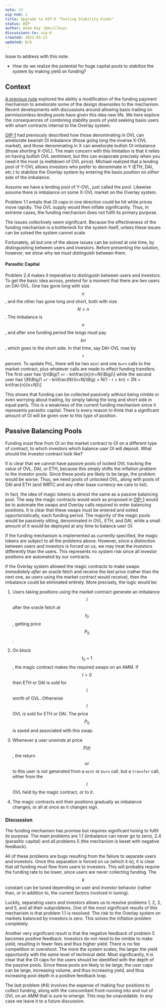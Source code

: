 ```yaml
---
note: 13 
oip-num: 1 
title: Upgrade to OIP-6 "Pooling Stability Funds"
status: WIP
author: Adam Kay (@mcillkay)
discussions-to: oip-6
created: 2022-05-11
updated: N/A
---
```


Issue to address with this note:

- How do we realize the potential for huge capital pools to stabilize the system by making yield on funding?


## Context

[A previous note](note-6) explored the ability a modification of the  funding payment mechanism to ameliorate some of the design downsides to the mechanism. Recent developments with discussions around allowing basis trading on permissionless lending pools have given this idea new life. We here explore the consequences of combining stability pools of yield seeking basis users with smart contracts internal to the Overlay system. 


[OIP-1](note-1) had previously described how those denominating in OVL can ameliorate  bearish  OI imbalance  (those going long the inverse X-OVL market), and those denominating in X can ameliorate bullish OI imbalance (those shorting X-OVL). The main concern with this limitation is that it relies on having bullish OVL sentiment, but this can evaporate precisely when you need it the most (a meltdown of OVL price).  Michael realized that a lending pool of Y-OVL allows investors who prefer to denominate in Y (ETH, DAI, etc.) to stabilize the Overlay system by entering the basis position on *either* side of the imbalance.


Assume we have a lending pool of Y-OVL, just called the *pool*. Likewise assume there is imbalance on some X-OVL market on the Overlay system. 

<!-- 4. The stragegy that has investors gaining yield on OVL on the OVL-ETH feed requires them to first sell half their OVL for spot ETH. This becomes increasingly difficult as Overlay scales to many assets across multiple exchanges, and  it is impossible for non-financial markets such as pure scalar data feeds (e.g. the CPI). -->

<!-- tokenized position -->

<!-- pThese are effectively tokenized basis positions that users can easily swap into or out of on spot AMMs as funding rates go against their respective side or provide liquidity for on spot exchanges specializing in like-asset pairs (e.g. Magic ETH & ETH pool). -->


Problem 1.1 entails that OI caps in one direction could be hit while prices move rapidly. The OVL supply would  then  inflate significantly. Thus, in extreme cases, the funding mechanism does not fulfil its primary purpose.  

The issues collectively seem significant.  Because the effectiveness of the funding mechanism is  a bottleneck for the system itself, unless these issues can be solved the system cannot scale. 

Fortunately, all but one of the above issues can be solved at one time, by distinguishing between users and investors. Before presenting the solution, however, we show why we *must* distinguish between them.


<!-- , by slightly altering the specification of the magic contracts. --> 

<!-- These issues collectively assure that 1) the balancing mechanism will be a specialized activity, requiring ongoing maintenance and incurring technical debt, and yields will not be as good as they might be, thus limiting the appeal, and  2) the magic contracts as currently imagined do not escape issues 1-6 above, and because of issue 7 actually increase the risk to the system. --> 



<!-- To allow for an Overlay-managed pool, similar to a Yearn vault, which incurs zero transactions fees, takes the opposite side of the imbalance on *all* Overlay markets collectively, and allows for yield on both OVL and ETH. -->



#### Parasitic Capital
Problem 2.4 makes it imperative to distinguish between users and investors. To get the basic idea across, pretend for a moment that there are *two* users on DAI-OVL. One has gone long with size $$n$$, and the other has gone long *and* short, both with size $$N>n$$. The imbalance is $$n$$, and after one funding period the longs must pay $$kn$$, which goes to the short side. In that time, say DAI-OVL rose by $$r$$ percent. To update PnL, there will be two `mint` and one `burn` calls to the market contract, plus whatever calls are made to effect funding transfers.  The first user has 
\\[n\Big(1 +r - kn\frac{n}{n+N}\Big)\\]
while the second user  has
\\[N\Big(1 +r - kn\frac{N}{n+N}\Big) + N(1 - r + kn) = 2N + kn\frac{n}{n+N}\\]

This shows that funding can be collected passively without being nimble or even worrying about trading, by simply taking the long and short side in equal parts. This is a weakness of the current funding mechanism since it represents parasitic capital. There is every reason to think that a significant amount  of OI will  be given over to this type of position. 

## Passive Balancing Pools


Funding must flow from OI on the market contract to OI on a different type of contract, to which investors which balance user OI will deposit. What should the investor contract  look like? 



It is clear that we cannot have passive pools of locked OVL tracking the value of OVL, DAI, or ETH, because this simply shifts the inflation problem to the investor pools. Since these pools are likely to be large, the problem would be worse. Thus, we need pools of unlocked OVL, along with pools of  DAI and ETH (and WBTC and any other base currency we care to list). 


In fact, the idea of magic tokens is almost the same as a passive balancing pool.  The way the magic contracts would work as proposed in [OIP-1](note-1) would be to automate the swaps and Overlay calls required to enter balancing positions. It is clear that these swaps must be entered and exited opportunistically, each funding period. The majority of the magic pools would be passively sitting, denominated in OVL, ETH, and DAI, while a small amount of it would be deployed at any time to balance user OI. 

If the funding mechanism is implemented as currently specified, the magic tokens are subject to all the problems above. However, since a distinction between users and investors is forced on us, we may treat the investors differently than the users. This represents no system risk since all investor positions are automated by our contracts. 

If the Overlay system allowed the magic contracts to make swaps *immediately after* an oracle fetch and receive the *last* price (rather than the next one, as users using the market contract would receive), then the imbalance could be eliminated entirely. More precisely, the logic would be:

1. Users taking positions using the market contract generate an imbalance $$I$$ after the oracle fetch at $$t_0$$, getting price $$P_0$$.

2. On block $$t_0 + 1$$, the magic contract makes the required swaps on an AMM. If $$I>0$$ then ETH or DAI is sold for $$I$$ worth of OVL.  Otherwise $$I$$ OVL is sold for ETH or DAI. The price $$P_0$$ is saved and associated with this swap. 

3. Whenever a user unwinds at price $$P(t)$$, the return $$nr$$ to this user is not generated from a `mint` or `burn` call, but a `transfer` call, either from the $$I$$ OVL held by the magic contract, or to it. 

4. The magic contracts exit their positions gradually as imbalance changes, or all at once as it changes sign.  


### Discussion
The funding mechanism has promise but requires significant tuning to fulfil its purpose. The main problems are 1.1 (imbalance can never go to zero), 2.4 (parasitic capital) and all problems 5 (the mechanism is beset with negative feedback). 


All of these problems are bugs resulting from the failure to separate users and investors. Once this separation is forced on us (which it is), it is clear that *all* funding must flow  from users to investors. This will probably require the funding rate to be lower, since users are never collecting funding. The $$k$$ constant can be tuned depending on user and investor behavior (rather than, or in addition to, the current factors involved in tuning). 

Luckily, separating users and investors allows us to resolve problems 1, 2, 3, and 5, and all their subproblems.  One of the most significant results of this mechanism is that problem 1.1 is resolved. The risk to the Overlay system on markets balanced by investors is zero. This solves the inflation problem completely. 

Another very significant result is that the negative feedback of problem 5 becomes positive feedback. Investors do not need to be nimble to make yield, resulting in fewer fees and thus higher yield. There is no fee competition or overshoot. The more the system scales, the larger the yield opportunity with the *same* level of technical debt. Most significantly, it is clear that the OI caps for the users should be identified with the depth of the passive pools. Since these pools are likely to be large, the user caps can be large, increasing volume, and thus increasing yield, and thus increasing pool depth in a positive feedback loop. 

<!-- (Payout OI should be a function of OVL-ETH and OVL-DAI liquidity on AMMs) -->

The last problem (#4) involves the expense of making four positions to collect funding, along with the concomitant front-running into and out of OVL on an AMM that is sure to emerge. This may be unavoidable. In any case we leave it to a future discussion. 

<!-- How can we resolve this? -->

<!-- There are different types of solution. --> 

<!-- 1. Force all investors to deposit certain proportions of OVL, ETH and DAI, creating some  impermanent loss risk. --> 

<!-- 2. Allow automated lending between the pools, creating some price exposure risk. --> 








<!-- [OIP-1](note-1) presented the idea of a contract which facilitates the required balancing positions, returning an ERC-20 token such as meth or mOVL (Magic ETH and Magic OVL).  mentioned the possibility of users swapping 'into or out of on spot AMMs' or providing liquidity for 'exchanges specializing in like-asset pairs'. The solution to the above funding problems is evident by focusing on the special nature of the  mOVL pool. -->
<!-- <!-1- However for there to be a large amount of outstanding mETH or mOVL, as currently specified, those positions would have to be placed on the relevant market, implying that 1) the caps on these markets will have to be made very large to accomodate 'balancing' liquidity and 2) the 'balancing' liquidity is no longer balancing but sitting there passively. -1-> --> 

<!-- Holders of mOVL want yield on OVL without incurring price risk. Each mOVL is focused on a specific pair, e.g. OVL-DAI, OVL-ETH, OVL-WBTC. For simplicity we will identify mOVL in this note with the OVL-DAI pair. The relevant position is able to provide balance on the *long* side of OVL-DAI (buying OVL when most volume is shorting it) only, and it hedges price risk by selling half into DAI on spot. --> 

<!-- An equivalent position purely on the Overlay system would be to short OVL-DAI with half the stack and long it with the other half. Of course then funding cannot be collected because the imabalance is not altered by this position. However, if we make mOVL holders 'first-class citizens' we iare able to solve most of the problems listed above. In fact we can see that many of them are created by a refusal to distinguish between users and investors. -->  

<!-- The basic idea is not to write contracts that enter the relevant positions for a user and issue ERC-20s, but rather which pool OVL liquidity, and then replace `mint` and `burn` calls with built-in `transfer` calls. This solution has positive feedback features which leads to a virtuous cycle, and promises a mature system that  *always* balance all markets. In this end state, *all* inflation risk to the Overlay system is completely eliminated, and scaling becomes a function of the liquidity in mOVL. --> 
<!-- ## Basic Idea of Passive Pools -->
<!-- Because investors have more money and seek yield on huge pools of capital, they will want to go long and short very large. However, OI caps are built for users, and at all times we must assume that the entirety of one side will cancel. Thus the OI caps must be relatively small. The more investors crowd out users, furthermore, the less reason there is for them to do so. --> 

<!-- What we propose here is to distinguish between users and investors. We will have two separate contracts for them. The imbalance is still $$n$$, but now there is only $$n$$ OVL locked, so the first user pays *all* of the funding. Under the hood, we --> 
<!-- replaced the two `mint` and one `burn` calls  with one `mint`, one `burn` and one `transfer` call, so that the $$nr$$ OVL won by the first user comes from the second user's loss. (We still have a burn call because $$N>n$$.) If we can balance the sizes of offsetting positions (roughly, speaking, so $$N = n$$), then we can avoid `mint` and `burn` calls and only use `transfer`. If passive balancing pools can work, the OVL gets transferred around just as in a traditional CEX. --> 

<!-- In this picture, the  first user would have -->
<!-- \\[n(1 +r - kn)\\] -->
<!-- while the second user would have --> 
<!-- \\[2N + kn.\\] -->


<!-- ### Specific Idea -->

<!-- Ideally, the funding rate mechanism should *insure* that the risk to the system is zero. This is far from the case as it is currently designed. By tweaking the funding mechanism slightly, however, this can be achieved.  From [OIP-1](note-1): -->


<!-- >Let the open interest contributed by any one position to the long (short) side be the number \\(N \\) of OVL locked to that side, times the leverage \\(L\\) associated with those \\(N\\)  OVL. Thus, for user \\( j \\) going long (thus the subscript \\(l\\)) we have -->

<!-- >\\[ \mathrm{OI}\_{jl} = L_{jl} \cdot N_{jl}\\] -->


<!-- >The funding payment will probably be computed each oracle fetch rather than each block, as oracle times may vary by market and are a natural 'heartbeat'.  Consequently, let us assume there are \\(m \\) funding payments accrued between \\(t_0\\) and \\(t\\), and that each one takes place at some time \\(t_i\\) for \\(i = 1,2,\ldots,m\\). --> 

<!-- We will slightly alter notation and let \\(I(t) = \mathrm{OI}\_{imb}(t)\\), the imbalance at time $$t$$, and write $$I(t) = L(t) - S(t)$$, long minus short open interest at time $$t$$. -->

<!-- Assume at $$t_0$$ there are no positions and so $$L_0 = S_0 = I_0 = 0$$. Let the next oracle fetch be at \\(t^\* > t_0\\) and say there are $$h$$ blocks between $$t_0$$ and \\(t^\*\\). So according to the subscript notation where $$t_i$$ is the $$i^\mathrm{th}$$ oracle fetch and funding payment, we have \\(t_{0} + h = t_{1} = t^\* \\). --> 

<!-- During these $$h$$ blocks, say there are positions queued on both the long and short side. The sum of all these positions will make up $$I_1 = L_1 - S_1$$. The rational behavior for an investor trying to collect funding as currently designed is to wait until the last moment before $$t_1$$ and enter an offsetting position. (Otherwise, how does the invesor know which side to come in on?) However, others may be doing the same thing and so there will be competition, driving up the gas the investors have to pay, with potential bad effects including 1) overshoot as multiple investors make offsetting positions and wind up *paying* funding next block rather than collecting it, or 2) minimal balancing as investors seek to balance with the smallest possible amount that is still cost effective. --> 

<!-- Say the balancing positions that come in from investors represent $$B$$ open interest. Then we will have $$ \mathrm{abs}(L_1 - S_1) > \mathrm{abs}(L_1 - S_1 \pm B_1)$$, if there is no overshoot. If there is overshoot the sign of $$I_1$$ can be opposite (and abs($$I$$) may even be greater i.e. worse) than it would have been if there were no investors. --> 

<!-- <!-1- The way the funding payments work currently is that one user pays gas to settle *all* positions in the queue as well as funding payments. -1-> --> 
<!-- The brute force way of making funding payments involves looping over each address's position and shrinking or growing it accordingly. If there are $$m$$ longs and $$n$$ shorts, then this is $$mn$$ writes. As the system scales with large caps on popular markets, this becomes too expensive. Another (better) way is to do a single write and save the funding *rate* at each block as a signed int, and then each time a user exits a position, read back through the history of funding payments they would have received using the brute force method, and sum them. Of course, if this can be done, we can write nothing, and simply look at the imbalance at each block and compute the funding rate dynamically upon unwind. --> 

<!-- This observation shows that computing balances upon entry and exit of positions *as though* the mechanism operated in real-time is desireable, and of course the more gas-efficient we can make the system generally the better. We should therefore have a bias towards virtualizing any transactions that we can. -->  

<!-- Another important observation is that we can currently not say whether a last-minute position represents an investor or someone taking directional risk. However, the entire idea of funding payments is predicated on a discinction between such 'users' and investors. The latter do not want directional risk and want yield. The funding payments are currently set up to not distinguish between users and investors at all, and this may be desireable. However, it is by no means *a priori* undesirable to make the distinction at the system level. --> 

<!-- ### Details -->
<!-- Let us now assume that we have a pool of mDAI. Depositors into the magic DAI contract will now be identified exclusively with investors, while anyone taking position on DAI-OVL market will be a user. Define a constant $$\beta \in (0,1]$$ that will determine how much of the funding goes to users reducing imbalance, and how much goes to investors, who will *eliminate* the remainder. When $$\beta = 1$$ all of the funding goes to the investors. --> 

<!-- For simplicity, assume the scenario above with $$L_0 = 0 = S_0$$, and let $$L_1 \neq 0 = S_1$$, and set $$\beta = 1$$. All the imbalance is on the long side, and no users are shorting. The funding payment for this period over $$h$$ blocks will be $$kL_1$$. Say at the next oracle fetch a user exits, whose position is $$.1L_1$$. She pays gas to make four things happen: --> 

<!-- 1. her position is unwound -- this is the standard behavior of the market contract which we need anyway. --> 

<!-- 2. the oracle is updated -- this we also need and are planning to implement. -->  

<!-- 3. funding is paid to mDAI -- this is new, the user pays to transfer $$.1kL_1$$ from her own OVL balance to mDAI. --> 

<!-- 4. the mDAI pool shrinks/grows -- this is new, it is *as though* the mDAI pool had entered a short position on DAI-OVL at the last possible moment, with size $$S_1 = L_1$$, perfectly balancing the book. --> 

<!-- The above example can be generalized to any case where $$L_1 > S_1$$. If $$S_1 > L_1$$, then it is mOVL that plays the balancing role. -->  

<!-- Now let us imagine a scenario where $$\beta \neq 1$$, and $$S_1 \neq 0$$, but we still have $$I_1 > 0$$. In this case funding is still paid to mDAI, but some of it goes to the users on the short side as well. It seems reasonable to pay funding to everyone on a pro-rata basis as originally designed. In this case $$\beta$$ would change each oracle fetch, and for the $$m^\mathrm{th}$$ funding payment, can be computed as --> 

<!-- \\[\beta(m) = \pm\frac{I(m)}{G(m)}\\] -->

<!-- where $$G=L$$ if $$L>S$$ and otherwise $$G=S$$, and the sign changes to negative if $$G = S$$. --> 

<!-- Thinking about $$\beta$$ is helpful to determine how we wish to distribute funding payments, and to what degree we want users to benefit from funding payments as well as paying them. It seems desireable that users should receive funding, since it makes them more likely to also pay it. --> 

<!-- ### Conclusions -->
<!-- One interesting feature of this idea is that, because OVL is the settlement currency, mOVL is special in several ways: -->

<!-- 1. A *massive* amount of short pressure will be exerted on ETH-OVL and especially DAI-OVL via hedging, thus creating juicy yields for mOVL holders. -->

<!-- 2. Any new X market that we list is an X-OVL market, which means that the mOVL pool automatically can get yield from users going short there. Thus, the more markets we list, the greater the yield for mOVL, driving capital into mOVL, allowing us to list more markets. -->  

<!-- 3. The capacity of the protocol as a whole is limited by the depth of mOVL, so we may use this depth as a parameter to optimize when thinking about  scaling. -->


<!-- Finally, we will briefly explain how this idea addresses all of the problems above: --> 

<!-- 1. ✅ Investors are now passive rather than high frequency, and incur zero fees. -->
<!-- 2. 1/2✅ Investors in mOVL are automatically exposed to all markets as the system scales (although, those wishing to get yield on the other side still need to keep track of a multitude of magic pools). -->  
<!-- 3. 1/2✅ Small imbalances on multiple markets on the short side are automatically balanced by mOVL, and are balanced on the long side if there are magic pools for those markets. -->
<!-- 4. ✅ There is no overshoot. --> 
<!-- 5. ✅ Funding is improved from a mere damping mechanism, and investors are no longer incentivized to balance with the smallest possible amount. --> 
<!-- 6. ✅ The inflation risk to Overlay is completely mitigated on markets that have magic pools. --> 
<!-- 7. ✅ As magic tokens do not increase OI, there can be pools of arbitrary depth. Rather than *increasing* the risk to Overlay, these now decrease it, as desired. --> 


<!-- A few final thoughts: --> 

<!-- Using this balancing mechanism, the caps on the DAI-OVL market are actually equivalent to the depth of the mDAI pool, which could conceivably be extremely deep, many billions worth of USD. If there is little volume on DAI-OVL, the yield will be low and mDAI will be shallow, but that is fine because there is litle volume, so not much risk to balance. If there is a lot of volume, mDAI will have high yield and attract deeper capital. It is exactly the kind of positive feedback loop we want. --> 

<!-- Most importantly, this mechanism *completely eliminates* all inflation risk for the DAI-OVL market (assuming that we also have a deep mOVL pool).  With this mechanism in place, OVL will never inflate through DAI-OVL risk. It will only deflate, and likely a lot, as people lose, get liquidated, and pay fees. Because OVL becomes deflationary on the DAI-OVL market, more OVL can be given to LPs, increasing utility and thus volume, and thus yield in mDAI pools. This also completely eliminates the death spiral (on this market). Thus, there is no reason not to hold mOVL, thus we can concieve of a very very deep mOVL, thus the system can scale. --> 


<!-- Finally, this points the way to a very attractive future, a decentralized protocol that acts as a decentralized exchange, where fees and funding payments, instead of going to a centralized exchange, go to the LPs, magic token holders, and OVL holders. A system with significant volume like this enters a virtuous feedback loop which can scale and generate enormous revenues. --> 


<!-- ## This works! This is the coolest possible solution to the inflation problem. -->

<!-- to ever hit Overlay! And it's a combination of three brilliant ideas! --> 
<!-- FP(m) = k(m)I(m) -->

<!-- These will likely be tracked by a single scalar variable which determines how much --> 











<!-- On ETH-OVL market, someone opens a long position of $$n$$ OVL (effectively selling OVL and buying ETH). In order to balance this position, the pool would need to short the same feed with size $$\alpha n$$ for some $$0 < \alpha < 1$$ selected for optimal returns. However, in order to enter a short position on ETH-OVL, the investor must first sell half of her OVL for ETH on spot. Thus to balance the investor needs $$2 \alpha n$$, where half of this is actually being held in ETH. -->

<!-- Case 1a: After $$m$$ oracle fetches, someone else comees on the other side, partially the pool. Their position triggers the -->

<!-- Case 1b: After $$m$$ oracle fetches, someone else comees on the other side, with OI greater than the current imbalance, creating a balance to the other wise. The imbalance is system then behaves as though the passive pool holders now switch their positions. When another transaction is made, -->

<!-- The tuple $$(\iota , \tau)$$ stands for imbalance, and time (be it block time, oracle fetch time, or what have you). -->

<!-- 0. Some transaction on market is made at time $$t$$. -->  

<!-- 1. Read $$(\iota, \tau)$$. -->

<!-- 2. The passive pool is considered to have been trading the market alongside the $p$ users, with size $$\alpha \iota$$. For example, $$\alpha = .33\$$. Compute the "virtual imbalance" -->  
<!-- \\[\\] -->

<!-- If $$\iota \neq 0$$, compute funding payments between $\tau$ and $$t$$. Say $$m$$ oracle fetches have occurred between $$\tau$$ and $$t$$. So the funding is -->
<!-- \\[ F = \iota (1-2k)^m\\] -->

<!-- 3. Distribute $F$ pro rata between the $p$ users as follows. Say $$\sum N_{ai} = P$$. Then we must have $$OI_{\hat{a}} - P = \iota$. -->


<!-- 4. Funding is distributed among $p$ users and the passive pool according to: -->
<!-- . , compute new $$(I, t)$$ and . -->   

<!-- 1. If $$ I  \neq 0$$, then $$I$$ and update block (or oracle fetch number) are saved as attributes to market. -->

<!-- 2. f -->




<!-- partially the pool. Their position triggers the -->
<!-- Case 2: -->

<!-- No positions or transactions are made. The positions are "virtual" in the sense that by investing in the pool, the investors are agreeing to balance all open markets. -->

<!-- ### Liquidation -->

<!-- The risk is that , thus caps can be set -->  

<!-- The rebalancings -->

<!-- ### Example -->

<!-- Overlay has 1k active markets. Each of them are slightly unbalanced to the long side, but not enough for funding to pay for the fees to get in and out of the balancing positions. -->  

<!-- Overlay has 1 market that is *never* balanced. For whatever reason, nobody ever takes the other side. -->
